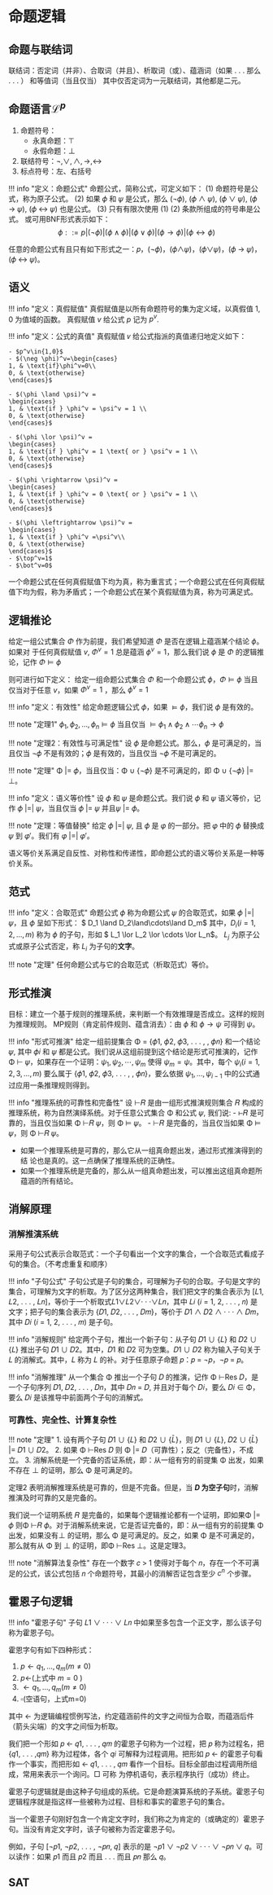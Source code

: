 # 命题逻辑

## 命题与联结词

联结词：否定词（并非）、合取词（并且）、析取词（或）、蕴涵词（如果 . . . 那么 . . . ）
和等值词（当且仅当）
其中仅否定词为一元联结词，其他都是二元。


## 命题语言$\mathcal{L}^p$

1. 命题符号：
    - 永真命题：$\top$
    - 永假命题：$\bot$
2. 联结符号：$\neg, \lor, \land, \rightarrow, \leftrightarrow$
3. 标点符号：左、右括号

!!! info "定义：命题公式"
    命题公式，简称公式，可定义如下：
    (1) 命题符号是公式，称为原子公式。
    (2) 如果 𝜙 和 𝜓 是公式，那么 (¬𝜙), (𝜙 ∧ 𝜓), (𝜙 ∨ 𝜓), (𝜙 → 𝜓), (𝜙 ↔ 𝜓) 也是公式。
    (3) 只有有限次使用 (1) (2) 条款所组成的符号串是公式。
    或可用BNF形式表示如下：
    $$
    \phi::=p|(\neg \phi)|(\phi\land \phi)|(\phi\lor \phi)|(\phi\rightarrow \phi)|(\phi\leftrightarrow \phi)
    $$

任意的命题公式有且只有如下形式之一：𝑝，(¬𝜙)，(𝜙∧𝜓)，(𝜙∨𝜓)，(𝜙 → 𝜓)，(𝜙 ↔ 𝜓)。


## 语义
!!! info "定义：真假赋值"
    真假赋值是以所有命题符号的集为定义域，以真假值 ${1, 0}$ 为值域的函数。
    真假赋值 $v$ 给公式 $p$ 记为 $p^v$.

!!! info "定义：公式的真值"
    真假赋值 𝑣 给公式指派的真值递归地定义如下：  

    - $p^v\in{1,0}$
    - $(\neg \phi)^v=\begin{cases}
    1, & \text{if}\phi^v=0\\
    0, & \text{otherwise}
    \end{cases}$

    - $(\phi \land \psi)^v =
    \begin{cases}
    1, & \text{if } \phi^v = \psi^v = 1 \\
    0, & \text{otherwise}
    \end{cases}$

    - $(\phi \lor \psi)^v =
    \begin{cases}
    1, & \text{if } \phi^v = 1 \text{ or } \psi^v = 1 \\
    0, & \text{otherwise}
    \end{cases}$

    - $(\phi \rightarrow \psi)^v =
    \begin{cases}
    1, & \text{if } \phi^v = 0 \text{ or } \psi^v = 1 \\
    0, & \text{otherwise}
    \end{cases}$

    - $(\phi \leftrightarrow \psi)^v =
    \begin{cases}
    1, & \text{if } \phi^v =\psi^v\\
    0, & \text{otherwise}
    \end{cases}$
    - $\top^v=1$
    - $\bot^v=0$

一个命题公式在任何真假赋值下均为真，称为重言式；一个命题公式在任何真假赋值下均为假，称为矛盾式；一个命题公式在某个真假赋值为真，称为可满足式。

## 逻辑推论

给定一组公式集合 $\Phi$ 作为前提，我们希望知道 $\Phi$ 是否在逻辑上蕴涵某个结论 $\phi$。如果对
于任何真假赋值 $v$, $\Phi^v=1$  总是蕴涵 $\phi^v=1$，那么我们说 $\phi$ 是 $\Phi$ 的逻辑推论，记作 $\Phi\models \phi$

则可进行如下定义：
给定一组命题公式集合 $\Phi$ 和一个命题公式 $\phi$，$\Phi\models\phi$ 当且仅当对于任意 $v$，如果 $\Phi^v=1$ ，那么 $\phi^v=1$

!!! info "定义：有效性"
    给定命题逻辑公式 𝜙，如果 $\models\phi$，我们说 𝜙 是有效的。

!!! note "定理1"
    ${\phi_1,\phi_2,\dots,\phi_n}\models\phi$ 当且仅当 $\models\phi_1\land\phi_2\land\cdots\phi_n\rightarrow\phi$

!!! note "定理2：有效性与可满足性"
    设 𝜙 是命题公式。那么，𝜙 是可满足的，当且仅当 ¬𝜙 不是有效的；𝜙 是有效的，当且仅当 ¬𝜙 不是可满足的。

!!! note "定理"
    Φ |= 𝜙，当且仅当：Φ ∪ {¬𝜙} 是不可满足的，即 Φ ∪ {¬𝜙} |= ⊥。

!!! info "定义：语义等价性"
    设 𝜙 和 𝜓 是命题公式。我们说 𝜙 和 𝜓 语义等价，记作 𝜙 |=| 𝜓，当且仅当 𝜙 |= 𝜓 并且𝜓 |= 𝜙。

!!! note "定理：等值替换"
    给定 𝜙 |=| 𝜓, 且 𝜙 是 𝜑 的一部分。把 𝜑 中的 𝜙 替换成 𝜓 到 𝜑′。我们有 𝜑 |=| 𝜑′。

语义等价关系满足自反性、对称性和传递性，即命题公式的语义等价关系是一种等价关系。

## 范式

!!! info "定义：合取范式"
    命题公式 𝜙 称为命题公式 𝜓 的合取范式，如果 𝜙 |=| 𝜓，且 𝜙 呈如下形式：
    $ D_1 \land D_2\land\cdots\land D_m$
    其中，$D_i(i=1,2,\dots,m)$ 称为 $\phi$ 的子句，形如 $ L_1 \lor L_2 \lor \cdots \lor L_n$。   $L_j$ 为原子公式或原子公式否定，称 $L_i$ 为子句的**文字**。

!!! note "定理"
    任何命题公式与它的合取范式（析取范式）等价。

## 形式推演

目标：建立一个基于规则的推理系统，来判断一个有效推理是否成立。这样的规则为推理规则。
MP规则（肯定前件规则、蕴含消去）：由 $\phi$ 和 $\phi \rightarrow \psi$ 可得到 $\psi$。


!!! info "形式可推演"
    给定一组前提集合 Φ = {𝜙1, 𝜙2, 𝜙3, . . . , , 𝜙𝑛} 和一个结论 𝜓, 其中 𝜙𝑖 和 𝜓 都是公式。我们说从这组前提到这个结论是形式可推演的，记作 Φ ⊢ 𝜓，如果存在一个证明：$\psi_1, \psi_2,\cdots,\psi_m$ 使得 $\psi_m=\psi$。其中，每个 $\psi_i(i=1,2,3,\dots, m)$ 要么属于 {𝜙1, 𝜙2, 𝜙3, . . . , , 𝜙𝑛}，要么依据 ${\psi_1,\dots,\psi_{i-1}}$ 中的公式通过应用一条推理规则得到。


!!! info "推理系统的可靠性和完备性"
    设 ⊢𝑅 是由一组形式推演规则集合 𝑅 构成的推理系统，称为自然演绎系统。对于任意公式集合 Φ 和公式 𝜓, 我们说:
    - ⊢𝑅 是可靠的，当且仅当如果 Φ ⊢𝑅 𝜓，则 Φ $\models$ 𝜓。
    - ⊢𝑅 是完备的，当且仅当如果 Φ $\models$ 𝜓，则 Φ ⊢𝑅 𝜓。

- 如果一个推理系统是可靠的，那么它从一组真命题出发，通过形式推演得到的结
论也是真的。这一点确保了推理系统的正确性。
- 如果一个推理系统是完备的，那么从一组真命题出发，可以推出这组真命题所蕴涵的所有结论。



## 消解原理

### 消解推演系统

采用子句公式表示合取范式：一个子句看出一个文字的集合，一个合取范式看成子句的集合。（不考虑重复和顺序）

!!! info "子句公式"
    子句公式是子句的集合，可理解为子句的合取。子句是文字的集合，可理解为文字的析取。为了区分这两种集合，我们把文字的集合表示为 [𝐿1, 𝐿2, . . . , 𝐿𝑛]，等价于一个析取式𝐿1∨𝐿2∨· · ·∨𝐿𝑛，其中 𝐿𝑖 (𝑖 = 1, 2, . . . , 𝑛) 是文字；把子句的集合表示为 {𝐷1, 𝐷2, . . . , 𝐷𝑚}，等价于 𝐷1 ∧ 𝐷2 ∧ · · · ∧ 𝐷𝑚，其中 𝐷𝑖 (𝑖 = 1, 2, . . . , 𝑚) 是子句。


!!! info "消解规则"
    给定两个子句，推出一个新子句：从子句 𝐷1 ∪ {𝐿} 和 𝐷2 ∪ {𝐿} 推出子句 𝐷1 ∪ 𝐷2。其中，𝐷1 和 𝐷2 可为空集。𝐷1 ∪ 𝐷2 称为输入子句关于 𝐿 的消解式。其中，𝐿 称为 𝐿 的补。对于任意原子命题 𝑝：𝑝 = ¬𝑝，¬𝑝 = 𝑝。


!!! info "消解推理"
    从一个集合 Φ 推出一个子句 𝐷 的推演，记作 Φ ⊢Res 𝐷，是一个子句序列 𝐷1, 𝐷2, . . . , 𝐷𝑛，其中 𝐷𝑛 = 𝐷, 并且对于每个 𝐷𝑖，要么 𝐷𝑖 ∈ Φ，要么 𝐷𝑖 是该推导中前面两个子句的消解式。

### 可靠性、完全性、计算复杂性

!!! note "定理"
    1. 设有两个子句 𝐷1 ∪ {𝐿} 和 𝐷2 ∪ {$\bar{L}$}，则 𝐷1 ∪ {𝐿}, 𝐷2 ∪ {$\bar{L}$} |= 𝐷1 ∪ 𝐷2。
    2. 如果 Φ ⊢Res 𝐷 则 Φ |= 𝐷（可靠性）；反之（完备性），不成立。
    3. 消解系统是一个完备的否证系统，即：从一组有穷的前提集 Φ 出发，如果不存在 ⊥ 的证明，那么 Φ 是可满足的。

定理2 表明消解推理系统是可靠的，但是不完备。但是，当 **$D$ 为空子句**时，消解推演及时可靠的又是完备的。

我们说一个证明系统 𝑅 是完备的，如果每个逻辑推论都有一个证明，即如果Φ |= 𝜙 则Φ ⊢𝑅 𝜙。对于消解系统来说，它是否证完备的，即：从一组有穷的前提集 Φ 出发，如果没有⊥ 的证明，那么 Φ 是可满足的。反之，如果 Φ 是不可满足的，那么就有从 Φ 到 ⊥ 的证明，即Φ ⊢Res ⊥。这是定理3。

!!! note "消解算法复杂性"
    存在一个数字 𝑐 > 1 使得对于每个 𝑛，存在一个不可满足的公式，该公式包括 𝑛 个命题符号，其最小的消解否证包含至少 $c^n$ 个步骤。

## 霍恩子句逻辑

!!! info "霍恩子句"
    子句 𝐿1 ∨ · · · ∨ 𝐿𝑛 中如果至多包含一个正文字，那么该子句称为霍恩子句。

霍恩字句有如下四种形式：

1. $p\leftarrow q_1,\dots,q_m(m\neq 0)$
2. $p\leftarrow$(上式中 $m=0$ )
3. $\leftarrow q_1,\dots,q_m(m\neq 0)$
4. $\square$(空语句，上式m=0)

其中 $\leftarrow$ 为逻辑编程惯例写法，约定蕴涵前件的文字之间恒为合取，而蕴涵后件（箭头尖端）的文字之间恒为析取。


我们把一个形如 𝑝 ← 𝑞1, . . . , 𝑞𝑚 的霍恩子句称为一个过程，把 𝑝 称为过程名，把 {𝑞1, . . . ,𝑞𝑚} 称为过程体，各个 𝑞𝑖 可解释为过程调用。把形如 𝑝 ← 的霍恩子句看作一个事实，而把形如 ← 𝑞1, . . . , 𝑞𝑚 看作一个目标。目标全部由过程调用所组成，常用来表示一个询问。□ 可称
为停机语句，表示程序执行（成功）终止。

霍恩子句逻辑就是由这种子句组成的系统。它是命题演算系统的子系统。霍恩子句逻辑程序就是指这样一些被称为过程、目标和事实的霍恩子句的集合。

当一个霍恩子句刚好包含一个肯定文字时，我们称之为肯定的（或确定的）霍恩子句。当没有肯定文字时，该子句被称为否定霍恩子句。

例如，子句 [¬𝑝1, ¬𝑝2, . . . , ¬𝑝𝑛, 𝑞] 表示的是 ¬𝑝1 ∨ ¬𝑝2 ∨ · · · ∨ ¬𝑝𝑛 ∨ 𝑞。可以读作：如果 𝑝1 而且 𝑝2 而且 . . . 而且 𝑝𝑛 那么 𝑞。

## SAT




